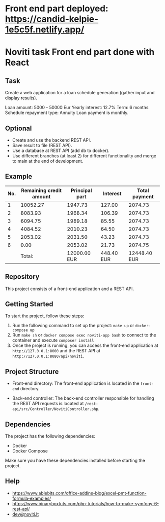 # Front end part deployed: https://candid-kelpie-1e5c5f.netlify.app/
# Noviti task Front end part done with React

## Task

Create a web application for a loan schedule generation (gather input and display results).

Loan amount: 5000 - 50000 Eur Yearly interest: 12.7% Term: 6 months Schedule repayment type: Annuity Loan payment is monthly.

## Optional

- Create and use the backend REST API.
- Save result to file (REST API).
- Use a database at REST API (add db to docker).
- Use different branches (at least 2) for different functionality and merge to main at the end of development.

## Example

| No. | Remaining credit amount | Principal part | Interest   | Total payment |
| --- | ----------------------- | -------------- | ---------- | ------------- |
| 1   | 10052.27                | 1947.73        | 127.00     | 2074.73       |
| 2   | 8083.93                 | 1968.34        | 106.39     | 2074.73       |
| 3   | 6094.75                 | 1989.18        | 85.55      | 2074.73       |
| 4   | 4084.52                 | 2010.23        | 64.50      | 2074.73       |
| 5   | 2053.02                 | 2031.50        | 43.23      | 2074.73       |
| 6   | 0.00                    | 2053.02        | 21.73      | 2074.75       |
|     | Total:                  | 12000.00 EUR   | 448.40 EUR | 12448.40 EUR  |

## Repository

This project consists of a front-end application and a REST API.

## Getting Started

To start the project, follow these steps:

1. Run the following command to set up the project: `make up` or `docker-compose up`
2. Run `make sh` or `docker compose exec noviti-app bash` to connect to the container and execute `composer install`
3. Once the project is running, you can access the front-end application at `http://127.0.0.1:8000` and the REST API at `http://127.0.0.1:8080/api/noviti`.

## Project Structure

- Front-end directory: The front-end application is located in the `front-end` directory.

- Back-end controller: The back-end controller responsible for handling the REST API requests is located at `/rest-api/src/Controller/NovitiController.php`.

## Dependencies

The project has the following dependencies:

- Docker
- Docker Compose

Make sure you have these dependencies installed before starting the project.

## Help

- https://www.ablebits.com/office-addins-blog/excel-pmt-function-formula-examples/
- https://www.binaryboxtuts.com/php-tutorials/how-to-make-symfony-6-rest-api/
- [dev@noviti.lt](mailto:dev@noviti.lt)

